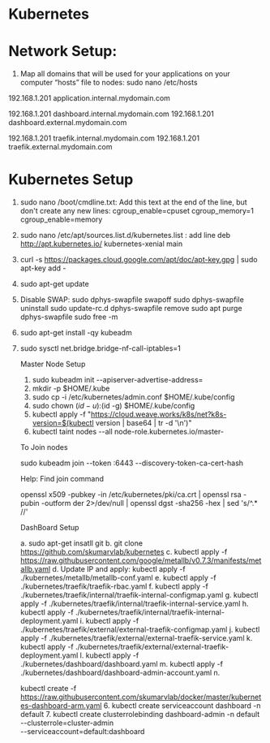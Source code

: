 # Kubernetes

# Network Setup:

1. Map all domains that will be used for your applications on your computer “hosts” file to nodes: sudo nano /etc/hosts

192.168.1.201 application.internal.mydomain.com

192.168.1.201 dashboard.internal.mydomain.com
192.168.1.201 dashboard.external.mydomain.com

192.168.1.201 traefik.internal.mydomain.com
192.168.1.201 traefik.external.mydomain.com


# Kubernetes Setup
1. sudo nano /boot/cmdline.txt: Add this text at the end of the line, but don't create any new lines:
	cgroup_enable=cpuset cgroup_memory=1 cgroup_enable=memory
2. sudo nano /etc/apt/sources.list.d/kubernetes.list : add line
	deb http://apt.kubernetes.io/ kubernetes-xenial main
3. curl -s https://packages.cloud.google.com/apt/doc/apt-key.gpg | sudo apt-key add -
4. sudo apt-get update
5. Disable SWAP: 
	sudo dphys-swapfile swapoff
	sudo dphys-swapfile uninstall
	sudo update-rc.d dphys-swapfile remove
	sudo apt purge dphys-swapfile
	sudo free -m
6. sudo apt-get install -qy kubeadm
7. sudo sysctl net.bridge.bridge-nf-call-iptables=1 

	Master Node Setup

	1. sudo kubeadm init --apiserver-advertise-address=<IPAddress>
	2. mkdir -p $HOME/.kube 
	3. sudo cp -i /etc/kubernetes/admin.conf $HOME/.kube/config 
	4. sudo chown $(id -u):$(id -g) $HOME/.kube/config
	5. kubectl apply -f "https://cloud.weave.works/k8s/net?k8s-version=$(kubectl version | base64 | tr -d '\n')"
	6. kubectl taint nodes --all node-role.kubernetes.io/master-
	
	To Join nodes
	
	sudo kubeadm join --token <token> <IPAddress>:6443 --discovery-token-ca-cert-hash <Hash>
	
	Help: Find join command
	
	openssl x509 -pubkey -in /etc/kubernetes/pki/ca.crt | openssl rsa -pubin -outform der 2>/dev/null | openssl dgst -sha256 -hex | sed 's/^.* //' 

	DashBoard Setup

	a. sudo apt-get insatll git
	b. git clone https://github.com/skumarvlab/kubernetes
	c. kubectl apply -f https://raw.githubusercontent.com/google/metallb/v0.7.3/manifests/metallb.yaml
	d. Update IP and apply: kubectl apply -f ./kubernetes/metallb/metallb-conf.yaml
	e. kubectl apply -f ./kubernetes/traefik/traefik-rbac.yaml
	f. kubectl apply -f ./kubernetes/traefik/internal/traefik-internal-configmap.yaml
	g. kubectl apply -f ./kubernetes/traefik/internal/traefik-internal-service.yaml
	h. kubectl apply -f ./kubernetes/traefik/internal/traefik-internal-deployment.yaml
	i. kubectl apply -f ./kubernetes/traefik/external/external-traefik-configmap.yaml
	j. kubectl apply -f ./kubernetes/traefik/external/external-traefik-service.yaml
	k. kubectl apply -f ./kubernetes/traefik/external/external-traefik-deployment.yaml
	l. kubectl apply -f ./kubernetes/dashboard/dashboard.yaml
	m. kubectl apply -f ./kubernetes/dashboard/dashboard-admin-account.yaml
	n.

    kubectl create -f https://raw.githubusercontent.com/skumarvlab/docker/master/kubernetes-dashboard-arm.yaml
	6. kubectl create serviceaccount dashboard -n default
	7. kubectl create clusterrolebinding dashboard-admin -n default \
  --clusterrole=cluster-admin \
  --serviceaccount=default:dashboard
